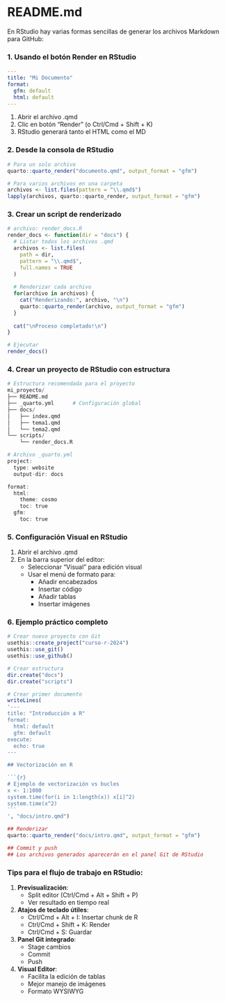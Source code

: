 # README.md


En RStudio hay varias formas sencillas de generar los archivos Markdown
para GitHub:

### 1. Usando el botón Render en RStudio

``` yaml
---
title: "Mi Documento"
format: 
  gfm: default
  html: default
---
```

1.  Abrir el archivo .qmd
2.  Clic en botón “Render” (o Ctrl/Cmd + Shift + K)
3.  RStudio generará tanto el HTML como el MD

### 2. Desde la consola de RStudio

``` r
# Para un solo archivo
quarto::quarto_render("documento.qmd", output_format = "gfm")

# Para varios archivos en una carpeta
archivos <- list.files(pattern = "\\.qmd$")
lapply(archivos, quarto::quarto_render, output_format = "gfm")
```

### 3. Crear un script de renderizado

``` r
# archivo: render_docs.R
render_docs <- function(dir = "docs") {
  # Listar todos los archivos .qmd
  archivos <- list.files(
    path = dir, 
    pattern = "\\.qmd$", 
    full.names = TRUE
  )
  
  # Renderizar cada archivo
  for(archivo in archivos) {
    cat("Renderizando:", archivo, "\n")
    quarto::quarto_render(archivo, output_format = "gfm")
  }
  
  cat("\nProceso completado!\n")
}

# Ejecutar
render_docs()
```

### 4. Crear un proyecto de RStudio con estructura

``` r
# Estructura recomendada para el proyecto
mi_proyecto/
├── README.md
├── _quarto.yml      # Configuración global
├── docs/
│   ├── index.qmd
│   ├── tema1.qmd
│   └── tema2.qmd
└── scripts/
    └── render_docs.R

# Archivo _quarto.yml
project:
  type: website
  output-dir: docs

format:
  html:
    theme: cosmo
    toc: true
  gfm:
    toc: true
```

### 5. Configuración Visual en RStudio

1.  Abrir el archivo .qmd
2.  En la barra superior del editor:
    - Seleccionar “Visual” para edición visual
    - Usar el menú de formato para:
      - Añadir encabezados
      - Insertar código
      - Añadir tablas
      - Insertar imágenes

### 6. Ejemplo práctico completo

```` r
# Crear nuevo proyecto con Git
usethis::create_project("curso-r-2024")
usethis::use_git()
usethis::use_github()

# Crear estructura
dir.create("docs")
dir.create("scripts")

# Crear primer documento
writeLines(
'---
title: "Introducción a R"
format:
  html: default
  gfm: default
execute:
  echo: true
---

## Vectorización en R

```{r}
# Ejemplo de vectorización vs bucles
x <- 1:1000
system.time(for(i in 1:length(x)) x[i]^2)
system.time(x^2)
```
', "docs/intro.qmd")

## Renderizar
quarto::quarto_render("docs/intro.qmd", output_format = "gfm")

## Commit y push
## Los archivos generados aparecerán en el panel Git de RStudio
````

### Tips para el flujo de trabajo en RStudio:

1.  **Previsualización**:
    - Split editor (Ctrl/Cmd + Alt + Shift + P)
    - Ver resultado en tiempo real
2.  **Atajos de teclado útiles**:
    - Ctrl/Cmd + Alt + I: Insertar chunk de R
    - Ctrl/Cmd + Shift + K: Render
    - Ctrl/Cmd + S: Guardar
3.  **Panel Git integrado**:
    - Stage cambios
    - Commit
    - Push
4.  **Visual Editor**:
    - Facilita la edición de tablas
    - Mejor manejo de imágenes
    - Formato WYSIWYG
